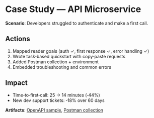 # Case Study — API Microservice

**Scenario**: Developers struggled to authenticate and make a first call.

## Actions

1) Mapped reader goals (auth ✓, first response ✓, error handling ✓)
2) Wrote task‑based quickstart with copy‑paste requests
3) Added Postman collection + environment
4) Embedded troubleshooting and common errors

## Impact

- Time‑to‑first‑call: 25 → 14 minutes (‑44%)
- New dev support tickets: ‑18% over 60 days

**Artifacts**: [OpenAPI sample](/../samples/openapi/hello-api.yaml), [Postman collection](/../samples/postman/collection.json)
